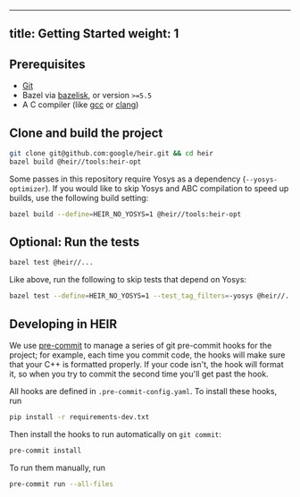 <!-- mdformat off(yaml frontmatter) -->
---
title: Getting Started
weight: 1
---
<!-- mdformat on -->

## Prerequisites

-   [Git](https://git-scm.com/)
-   Bazel via [bazelisk](https://github.com/bazelbuild/bazelisk), or version
    `>=5.5`
-   A C compiler (like [gcc](https://gcc.gnu.org/) or
    [clang](https://clang.llvm.org/))

## Clone and build the project

```bash
git clone git@github.com:google/heir.git && cd heir
bazel build @heir//tools:heir-opt
```

Some passes in this repository require Yosys as a dependency (`--yosys-optimizer`). If you would like to skip Yosys and ABC compilation to speed up builds, use the following build setting:

```bash
bazel build --define=HEIR_NO_YOSYS=1 @heir//tools:heir-opt
```

## Optional: Run the tests

```bash
bazel test @heir//...
```

Like above, run the following to skip tests that depend on Yosys:


```bash
bazel test --define=HEIR_NO_YOSYS=1 --test_tag_filters=-yosys @heir//...
```

## Developing in HEIR

We use [pre-commit](https://pre-commit.com/) to manage a series of git
pre-commit hooks for the project; for example, each time you commit code, the
hooks will make sure that your C++ is formatted properly. If your code isn't,
the hook will format it, so when you try to commit the second time you'll get
past the hook.

All hooks are defined in `.pre-commit-config.yaml`. To install these hooks, run

```bash
pip install -r requirements-dev.txt
```

Then install the hooks to run automatically on `git commit`:

```bash
pre-commit install
```

To run them manually, run

```bash
pre-commit run --all-files
```
